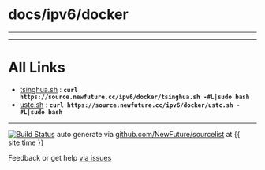 
# docs/ipv6/docker
---



---

# All Links

* [tsinghua.sh](tsinghua.sh) : **`curl https://source.newfuture.cc/ipv6/docker/tsinghua.sh -#L|sudo bash`** 
* [ustc.sh](ustc.sh) : **`curl https://source.newfuture.cc/ipv6/docker/ustc.sh -#L|sudo bash`** 

---

[![Build Status](https://travis-ci.org/NewFuture/sourcelist.svg?branch=master)](https://travis-ci.org/NewFuture/sourcelist)
auto generate via [github.com/NewFuture/sourcelist](https://github.com/NewFuture/sourcelist) at {{ site.time }}

Feedback or get help [via issues](https://github.com/NewFuture/sourcelist/issues)
